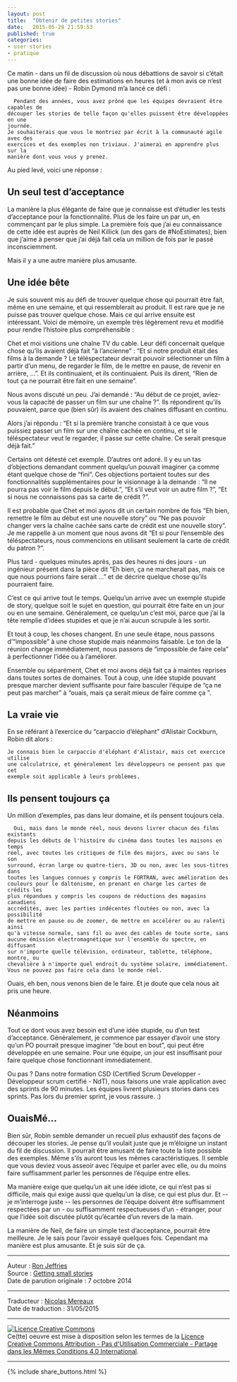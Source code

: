 ```yaml
---
layout: post
title:  "Obtenir de petites stories"
date:   2015-05-28 21:59:53
published: true
categories: 
- user stories
- pratique
---
```


Ce matin - dans un fil de discussion où nous débattions de savoir si c’était une bonne idée de faire des estimations en heures (et à mon avis ce n’est pas une bonne idée) - Robin Dymond m’a lancé ce défi :

      Pendant des années, vous avez prôné que les équipes devraient être capables de 
    découper les stories de telle façon qu'elles puissent être développées en une 
    journée. 
    Je souhaiterais que vous le montriez par écrit à la communauté agile avec des 
    exercices et des exemples non triviaux. J'aimerai en apprendre plus sur la 
    manière dont vous vous y prenez.

Au pied levé, voici une réponse :

## Un seul test d’acceptance

La manière la plus élégante de faire que je connaisse est d’étudier les tests d’acceptance pour la fonctionnalité. Plus de les faire un par un, en commençant par le plus simple. La première fois que j’ai eu connaissance de cette idée est auprès de Neil Killick (un des gars de #NoEstimates), bien que j’aime à penser que j’ai déjà fait cela  un million de fois par le passé inconsciemment.

Mais il y a une autre manière plus amusante.

## Une idée bête

Je suis souvent mis au défi de trouver quelque chose qui pourrait être fait, même en une semaine, et qui ressemblerait au produit. Il est rare que je ne puisse pas trouver quelque chose. Mais ce qui arrive ensuite est intéressant. Voici de mémoire, un exemple très légèrement revu et modifié pour rendre l’histoire plus compréhensible :

Chet et moi visitions une chaîne TV du cable. Leur défi concernait quelque chose qu’ils avaient déjà fait “à l’ancienne” : “Et si notre produit était des films à la demande ? Le téléspectateur devrait pouvoir sélectionner un film à partir d’un menu, de regarder le film, de le mettre en pause, de revenir en arrière, ...”. Et ils continuaient, et ils continuaient. Puis ils dirent, “Rien de tout ça ne pourrait être fait en une semaine”.

Nous avons discuté un peu. J’ai demandé : “Au début de ce projet, aviez-vous la capacité de passer un film sur une chaîne ?”. Ils répondirent qu’ils pouvaient, parce que (bien sûr) ils avaient des chaînes diffusant en continu.

Alors j’ai répondu : “Et si la première tranche consistait à ce que vous puissiez passer un film sur une chaîne cachée en continu, et si le téléspectateur veut le regarder, il passe sur cette chaîne. Ce serait presque déjà fait.”

Certains ont détesté cet exemple. D’autres ont adoré. Il y eu un tas d’objections demandant comment quelqu’un pouvait imaginer ça comme étant quelque chose de “fini”. Ces objections portaient toutes sur des fonctionnalités supplémentaires pour le visionnage à la demande : “Il ne pourra pas voir le film depuis le début.”, “Et s’il veut voir un autre film ?”, “Et si nous ne connaissons pas sa carte de crédit ?”.

Il est probable que Chet et moi ayons dit un certain nombre de fois “Eh bien, remettre le film au début est une nouvelle story” ou “Ne pas pouvoir changer vers la chaîne cachée sans carte de crédit est une nouvelle story”. Je me rappelle à un moment que nous avons dit “Et si pour l’ensemble des téléspectateurs, nous commencions en utilisant seulement la carte de crédit du patron ?”.

Plus tard - quelques minutes après, pas des heures ni des jours - un ingénieur présent dans la pièce dit “Eh bien, ça ne marcherait pas, mais ce que nous pourrions faire serait ...” et de décrire quelque chose qu’ils pourraient faire.

C’est ce qui arrive tout le temps. Quelqu’un arrive avec un exemple stupide de story, quelque soit le sujet en question, qui pourrait être faite en un jour ou en une semaine. Généralement, ce quelqu’un c’est moi, parce que j’ai la tête remplie d’idées stupides et que je n’ai aucun scrupule à les sortir. 

Et tout à coup, les choses changent. En une seule étape, nous passons d’“impossible” à une chose stupide mais néanmoins faisable. Le ton de la réunion change immédiatement, nous passons de “impossible de faire cela” à perfectionner l’idée ou à l’améliorer.

Ensemble ou séparément, Chet et moi avons déjà fait ça à maintes reprises dans toutes sortes de domaines. Tout à coup, une idée stupide pouvant presque marcher devient suffisante pour faire basculer l’équipe de “ça ne peut pas marcher” à “ouais, mais ça serait mieux de faire comme ça ”.

## La vraie vie

En se référant à l’exercice du “carpaccio d’éléphant” d’Alistair Cockburn, Robin dit alors :

    Je connais bien le carpaccio d'éléphant d'Alistair, mais cet exercice utilise 
    une calculatrice, et généralement les développeurs ne pensent pas que cet 
    exemple soit applicable à leurs problèmes. 

## Ils pensent toujours ça

Un million d’exemples, pas dans leur domaine, et ils pensent toujours cela.

      Oui, mais dans le monde réel, nous devons livrer chacun des films existants 
    depuis les débuts de l'histoire du cinéma dans toutes les maisons en temps 
    réel, avec toutes les critiques de film des majors, avec ou sans le son 
    surround, écran large ou quatre-tiers, 3D ou non, avec les sous-titres dans 
    toutes les langues connues y compris le FORTRAN, avec amélioration des 
    couleurs pour le daltonisme, en prenant en charge les cartes de crédits les 
    plus répandues y compris les coupons de réductions des magasins canadiens
    accrédités, avec les parties indécentes floutées ou non, avec la possibilité
    de mettre en pause ou de zoomer, de mettre en accélérer ou au ralenti ainsi 
    qu'à vitesse normale, sans fil ou avec des cables de toute sorte, sans 
    aucune émission électromagnétique sur l'ensemble du spectre, en diffusant 
    sur n'importe quelle télévision, ordinateur, tablette, téléphone, montre, ou
    chevalière à n'importe quel endroit du système solaire, immédiatement. 
    Vous ne pouvez pas faire cela dans le monde réel.

Ouais, eh ben, nous venons bien de le faire. Et je doute que cela nous ait pris une heure.

## Néanmoins

Tout ce dont vous avez besoin est d’une idée stupide, ou d’un test d’acceptance. Généralement, je commence par essayer d’avoir une story qu’un PO pourrait presque imaginer “de bout en bout”, qui peut être développée en une semaine. Pour une équipe, un jour est insuffisant pour faire quelque chose fonctionnant immédiatement.

Ou pas ? Dans notre formation CSD (Certified Scrum Developper - Développeur scrum certifié - NdT), nous faisons une vraie application avec des sprints de 90 minutes. Les équipes livrent plusieurs stories dans ces sprints. Pas lors du premier sprint, je vous rassure. :)

## OuaisMé...

Bien sûr, Robin semble demander un recueil plus exhaustif des façons de découper les stories. Je pense qu’il voulait juste que je m’éloigne un instant du fil de discussion. Il pourrait être amusant de faire toute la liste possible des exemples. Même s’ils auront tous les mêmes caractéristiques. Il semble que vous deviez vous asseoir avec l’équipe et parler avec elle, ou du moins faire suffisamment parler les personnes de l’équipe entre elles.

Ma manière exige que quelqu’un ait une idée idiote, ce qui n’est pas si difficile, mais qui exige aussi que quelqu’un la dise, ce qui est plus dur. Et -- je m’interroge juste -- les personnes de l’équipe doivent être suffisamment respectées par un - ou suffisamment respectueuses d’un - étranger, pour que l’idée soit discutée plutôt qu’écartée d’un revers de la main.

La manière de Neil, de faire un simple test d’acceptance, pourrait être meilleure. Je le sais pour l’avoir essayé quelques fois. Cependant ma manière est plus amusante. Et je suis sûr de ça.

---
Auteur : [Ron Jeffries](http://ronjeffries.com/about.html)  
Source : [Getting small stories](http://xprogramming.com/articles/getting-small-stories/)  
Date de parution originale : 7 octobre 2014  

---
Traducteur : [Nicolas Mereaux](http://www.les-traducteurs-agiles.org/traducteurs/)  
Date de traduction : 31/05/2015  

---

<a rel="license" href="http://creativecommons.org/licenses/by-nc-sa/4.0/"><img alt="Licence Creative Commons" style="border-width:0" src="http://i.creativecommons.org/l/by-nc-sa/4.0/88x31.png" /></a><br />Ce(tte) oeuvre est mise à disposition selon les termes de la <a rel="license" href="http://creativecommons.org/licenses/by-nc-sa/4.0/">Licence Creative Commons Attribution - Pas d'Utilisation Commerciale - Partage dans les Mêmes Conditions 4.0 International</a>.

---

{% include share_buttons.html %}


